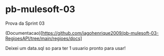 # pb-mulesoft-03
Prova da Sprint 03




(Documentacao)[https://github.com/iagohenrique2009/pb-mulesoft-03-RegioesAPI/tree/main/regioes/docs]


Deixei um data.sql so para ter 1 usuario pronto para usar!
